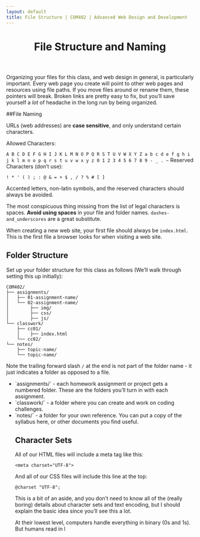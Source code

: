```yaml
---
layout: default
title: File Structure | COM402 | Advanced Web Design and Development
---
```



<header>
	<h1>File Structure and Naming</h1>
</header>
      	
Organizing your files for this class, and web design in general, is particularly important. Every web page you create will point to other web pages and resources using file paths. If you move files around or rename them, these pointers will break. Broken links are pretty easy to fix, but you’ll save yourself a *lot* of headache in the long run by being organized.



##File Naming

URLs (web addresses) are **case sensitive**, and only understand certain characters.

Allowed Characters:

`
    A B C D E F G H I J K L M N O P Q R S T U V W X Y Z
    a b c d e f g h i j k l m n o p q r s t u v w x y z
    0 1 2 3 4 5 6 7 8 9 - _ . ~
`
Reserved Characters (don’t use):

    ! * ' ( ) ; : @ & = + $ , / ? % # [ ]

Accented letters, non-latin symbols, and the reserved characters should always be avoided.

The most conspicuous thing missing from the list of legal characters is spaces. **Avoid using spaces** in your file and folder names. `dashes-and_underscores` are a great substitute.

When creating a new web site, your first file should always be `index.html`. This is the first file a browser looks for when visiting a web site.

Folder Structure
----------------

Set up your folder structure for this class as follows (We’ll walk through setting this up initially):

    COM402/
    ├── assignments/
    │   ├── 01-assignment-name/
    │   └── 02-assignment-name/
    │        ├── img/
    │        ├── css/
    │        ├── js/
    └── classwork/
        ├── cc01/
        │    ├── index.html
        └── cc02/
    └── notes/
        ├── topic-name/
        └── topic-name/

Note the trailing forward slash `/` at the end is not part of the folder name - it just indicates a folder as opposed to a file.

<ul>
<li>
`assignments/` - each homework assignment or project gets a numbered folder. These are the folders you’ll turn in with each assignment.
</li>
<li>
`classwork/` - a folder where you can create and work on coding challenges.
</li>
<li>
`notes/` - a folder for your own reference. You can put a copy of the syllabus here, or other documents you find useful.
</p>

Character Sets
--------------

All of our HTML files will include a meta tag like this:

    <meta charset="UTF-8">

And all of our CSS files will include this line at the top:

    @charset "UTF-8";

This is a bit of an aside, and you don’t need to know all of the (really boring) details about character sets and text encoding, but I should explain the basic idea since you’ll see this a lot.

At their lowest level, computers handle everything in binary (0s and 1s). But humans read in l

</article>